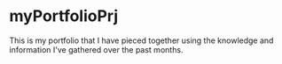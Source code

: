 # myPortfolioPrj
This is my portfolio that I have pieced together using the knowledge and information I've gathered over the past months.
